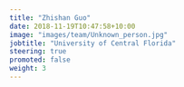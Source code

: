 ```yaml
---
title: "Zhishan Guo"
date: 2018-11-19T10:47:58+10:00
image: "images/team/Unknown_person.jpg"
jobtitle: "University of Central Florida"
steering: true
promoted: false
weight: 3
---
```

